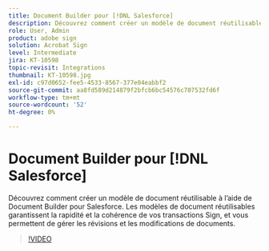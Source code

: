 ```yaml
---
title: Document Builder pour [!DNL Salesforce]
description: Découvrez comment créer un modèle de document réutilisable à l’aide de Document Builder pour Salesforce
role: User, Admin
product: adobe sign
solution: Acrobat Sign
level: Intermediate
jira: KT-10598
topic-revisit: Integrations
thumbnail: KT-10598.jpg
exl-id: c97d0652-fee5-4533-8567-377e04eabbf2
source-git-commit: aa8fd589d214879f2bfcb6bc54576c707532fd6f
workflow-type: tm+mt
source-wordcount: '52'
ht-degree: 0%

---
```


# Document Builder pour [!DNL Salesforce]

Découvrez comment créer un modèle de document réutilisable à l’aide de Document Builder pour Salesforce. Les modèles de document réutilisables garantissent la rapidité et la cohérence de vos transactions Sign, et vous permettent de gérer les révisions et les modifications de documents.

>[!VIDEO](https://video.tv.adobe.com/v/3409414?quality=12&learn=on&hidetitle=true)
